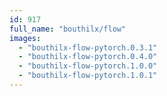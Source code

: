 ```yaml
---
id: 917
full_name: "bouthilx/flow"
images: 
  - "bouthilx-flow-pytorch.0.3.1"
  - "bouthilx-flow-pytorch.0.4.0"
  - "bouthilx-flow-pytorch.1.0.0"
  - "bouthilx-flow-pytorch.1.0.1"
---
```

